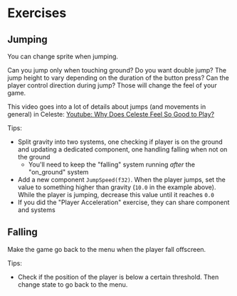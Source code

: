 # Exercises

## Jumping

You can change sprite when jumping.

Can you jump only when touching ground? Do you want double jump? The jump height to vary depending on the duration of the button press? Can the player control direction during jump? Those will change the feel of your game.

This video goes into a lot of details about jumps (and movements in general) in Celeste: [Youtube: Why Does Celeste Feel So Good to Play?](https://www.youtube.com/watch?v=yorTG9at90g)

Tips:
* Split gravity into two systems, one checking if player is on the ground and updating a dedicated component, one handling falling when not on the ground
    * You'll need to keep the "falling" system running *after* the "on_ground" system
* Add a new component `JumpSpeed(f32)`. When the player jumps, set the value to something higher than gravity (`10.0` in the example above). While the player is jumping, decrease this value until it reaches `0.0`
* If you did the "Player Acceleration" exercise, they can share component and systems

## Falling

Make the game go back to the menu when the player fall offscreen.

Tips:
* Check if the position of the player is below a certain threshold. Then change state to go back to the menu.
